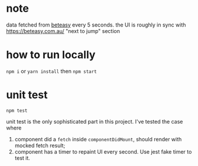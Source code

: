 # note

data fetched from [beteasy](https://beteasy.com.au/api/home/next-jumps/1,2,3) every 5 seconds. the UI is roughly in sync with https://beteasy.com.au/  "next to jump" section

# how to run locally 

`npm i` or `yarn install` then `npm start`

# unit test
`npm test` 

unit test is the only sophisticated part in this project. I've tested the case where 
1. component did a `fetch` inside `componentDidMount`, should render with mocked fetch result;
2. component has a timer to repaint UI every second. Use jest fake timer to test it. 

